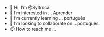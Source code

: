 - 👋 Hi, I’m @Syltroca
- 👀 I’m interested in ... Aprender 
- 🌱 I’m currently learning ... português
- 💞️ I’m looking to collaborate on ...português 
- 📫 How to reach me ...

<!---
Syltroca/Syltroca is a ✨ special ✨ repository because its `README.md` (this file) appears on your GitHub profile.
You can click the Preview link to take a look at your changes.
--->
